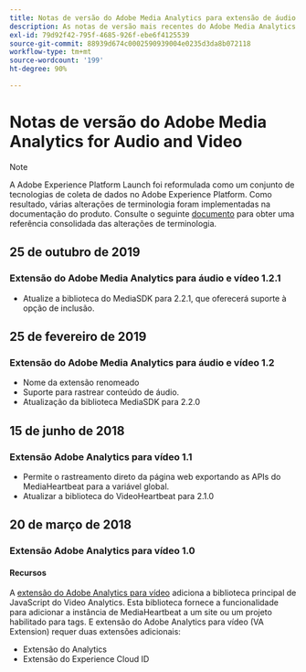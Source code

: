 ```yaml
---
title: Notas de versão do Adobe Media Analytics para extensão de áudio e vídeo
description: As notas de versão mais recentes do Adobe Media Analytics para a extensão de tag de áudio e vídeo na Adobe Experience Platform.
exl-id: 79d92f42-795f-4685-926f-ebe6f4125539
source-git-commit: 88939d674c0002590939004e0235d3da8b072118
workflow-type: tm+mt
source-wordcount: '199'
ht-degree: 90%

---
```


# Notas de versão do Adobe Media Analytics for Audio and Video

>[!NOTE]
>
>A Adobe Experience Platform Launch foi reformulada como um conjunto de tecnologias de coleta de dados no Adobe Experience Platform. Como resultado, várias alterações de terminologia foram implementadas na documentação do produto. Consulte o seguinte [documento](../../../term-updates.md) para obter uma referência consolidada das alterações de terminologia.

## 25 de outubro de 2019

### Extensão do Adobe Media Analytics para áudio e vídeo 1.2.1

* Atualize a biblioteca do MediaSDK para 2.2.1, que oferecerá suporte à opção de inclusão.

## 25 de fevereiro de 2019

### Extensão do Adobe Media Analytics para áudio e vídeo 1.2

* Nome da extensão renomeado
* Suporte para rastrear conteúdo de áudio.
* Atualização da biblioteca MediaSDK para 2.2.0

## 15 de junho de 2018

### Extensão Adobe Analytics para vídeo 1.1

* Permite o rastreamento direto da página web exportando as APIs do MediaHeartbeat para a variável global.
* Atualizar a biblioteca do VideoHeartbeat para 2.1.0

## 20 de março de 2018

### Extensão Adobe Analytics para vídeo 1.0

#### **Recursos**

A [extensão do Adobe Analytics para vídeo](../media-analytics/overview.md) adiciona a biblioteca principal de JavaScript do Video Analytics. Esta biblioteca fornece a funcionalidade para adicionar a instância de MediaHeartbeat a um site ou um projeto habilitado para tags. E extensão do Adobe Analytics para vídeo (VA Extension) requer duas extensões adicionais:

* Extensão do Analytics
* Extensão do Experience Cloud ID
